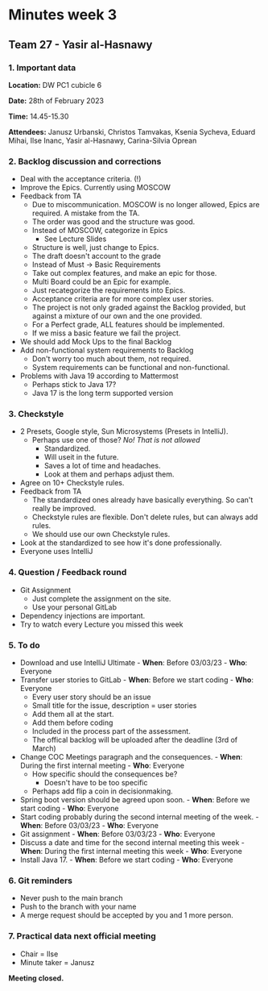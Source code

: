 # Minutes week 3

## Team 27 - Yasir al-Hasnawy

### 1. Important data

**Location:** DW PC1 cubicle 6

**Date:** 28th of February 2023

**Time:** 14.45-15.30

**Attendees:** Janusz Urbanski, Christos Tamvakas, Ksenia Sycheva, Eduard Mihai, Ilse Inanc, Yasir al-Hasnawy, Carina-Silvia Oprean

### 2. Backlog discussion and corrections

+ Deal with the acceptance criteria. (!)
+ Improve the Epics. Currently using MOSCOW
+ Feedback from TA
    + Due to miscommunication. MOSCOW is no longer allowed, Epics are required. A mistake from the TA.
    + The order was good and the structure was good.
    + Instead of MOSCOW, categorize in Epics
        + See Lecture Slides
    + Structure is well, just change to Epics.
    + The draft doesn't account to the grade
    + Instead of Must -> Basic Requirements
    + Take out complex features, and make an epic for those. 
    + Multi Board could be an Epic for example.
    + Just recategorize the requirements into Epics.
    + Acceptance criteria are for more complex user stories.
    + The project is not only graded against the Backlog provided, but against a mixture of our own and the one provided.
    + For a Perfect grade, ALL features should be implemented.
    + If we miss a basic feature we fail the project.
+ We should add Mock Ups to the final Backlog
+ Add non-functional system requirements to Backlog
    + Don't worry too much about them, not required.
    + System requirements can be functional and non-functional.
+ Problems with Java 19 according to Mattermost
    + Perhaps stick to Java 17?
    + Java 17 is the long term supported version

### 3. Checkstyle

+ 2 Presets, Google style, Sun Microsystems (Presets in IntelliJ).
    + Perhaps use one of those? *No! That is not allowed*
        + Standardized.
        + Will useit in the future.
        + Saves a lot of time and headaches.
        + Look at them and perhaps adjust them.
+ Agree on 10+ Checkstyle rules. 
+ Feedback from TA
    + The standardized ones already have basically everything. So can't really be improved.  
    + Checkstyle rules are flexible. Don't delete rules, but can always add rules.
    + We should use our own Checkstyle rules.
+ Look at the standardized to see how it's done professionally.
+ Everyone uses IntelliJ


### 4. Question / Feedback round

+ Git Assignment
    + Just complete the assignment on the site.
    + Use your personal GitLab
+ Dependency injections are important. 
+ Try to watch every Lecture you missed this week

### 5. To do
+ Download and use IntelliJ Ultimate - **When**: Before 03/03/23 - **Who**: Everyone
+ Transfer user stories to GitLab - **When**: Before we start coding - **Who**: Everyone 
    + Every user story should be an issue
    + Small title for the issue, description = user stories
    + Add them all at the start.
    + Add them before coding
    + Included in the process part of the assessment.
    + The offical backlog will be uploaded after the deadline (3rd of March)
+ Change COC Meetings paragraph and the consequences. - **When**: During the first internal meeting - **Who**: Everyone  
    + How specific should the consequences be?
        + Doesn't have to be too specific
    + Perhaps add flip a coin in decisionmaking.
+ Spring boot version should be agreed upon soon. - **When**: Before we start coding - **Who**: Everyone 
+ Start coding probably during the second internal meeting of the week.  - **When**: Before 03/03/23 - **Who**: Everyone 
+ Git assignment - **When**: Before 03/03/23 - **Who**: Everyone 
+ Discuss a date and time for the second internal meeting this week - **When**: During the first internal meeting this week - **Who**: Everyone 
+ Install Java 17. - **When**: Before we start coding - **Who**: Everyone 
 


### 6. Git reminders
+ Never push to the main branch
+ Push to the branch with your name
+ A merge request should be accepted by you and 1 more person. 

### 7. Practical data next official meeting
+ Chair = Ilse
+ Minute taker = Janusz

**Meeting closed.**
